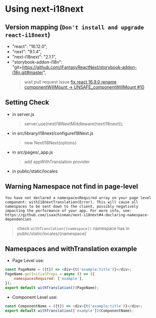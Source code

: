 # Using next-i18next

## Version mapping (`Don't install and upgrade react-i18next`)
- "react": "16.12.0",
- "next": "9.1.4",
- "next-i18next": "2.1.1",
- "storybook-addon-i18n": "git+https://github.com/iFantasyReactNext/storybook-addon-i18n.git#master",
  > wait pull request issue [fix react 16.9.0 rename componentWillMount -> UNSAFE_componentWillMount #10](https://github.com/goooseman/storybook-addon-i18n/pull/10)

## Setting Check 
- in server.js
  > server.use(nextI18NextMiddleware(nextI18next));
- in src/library/i18next/configureI18Next.js
  > new NextI18Next(options)
- in src/pages/_app.js
  > add appWithTranslation provider
- in public/static/locales  
  
## Warning Namespace not find in page-level

`You have not declared a namespacesRequired array on your page level component: withI18nextTranslation(Error). This will cause all namespaces to be sent down to the client, possibly negatively impacting the performance of your app. For more info, see: https://github.com/isaachinman/next-i18next#4-declaring-namespace-dependencies`

> check `withTranslation([namespace])` namespace has in public/static/locales/{namespace}` 
  
## Namespaces and withTranslation example
- Page Level use:
```js
const PageName = ({t}) => <div>{t('example:title')}</div>;
PageName.getInitialProps = async () => ({
    namespacesRequired: ['example'],
});
export default withTranslation()(PageName);
```  
- Component Level use:
```js
const ComponentName = ({t}) => <div>{t('example:title')}</div>;
export default withTranslation(['example'])(ComponentName);
``` 